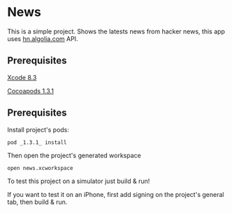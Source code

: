 # News

This is a simple project. Shows the latests news from hacker news, this app uses [hn.algolia.com](hn.algolia.com) API.

## Prerequisites

[Xcode 8.3](https://developer.apple.com/xcode/)

[Cocoapods 1.3.1](https://cocoapods.org/)

## Prerequisites

Install project's pods:

```shell
pod _1.3.1_ install
```

Then open the project's generated workspace

```shell
open news.xcworkspace
```

To test this project on a simulator just build & run!

If you want to test it on an iPhone, first add signing on the project's general tab, then build & run.

